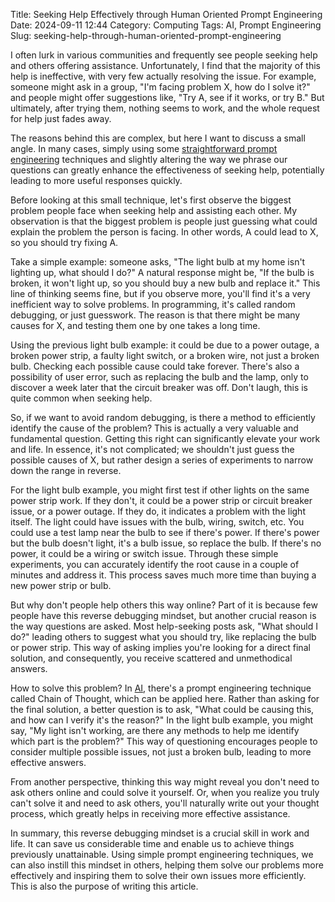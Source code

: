 Title: Seeking Help Effectively through Human Oriented Prompt Engineering
Date: 2024-09-11 12:44
Category: Computing
Tags: AI, Prompt Engineering
Slug: seeking-help-through-human-oriented-prompt-engineering

I often lurk in various communities and frequently see people seeking help and others offering assistance. Unfortunately, I find that the majority of this help is ineffective, with very few actually resolving the issue. For example, someone might ask in a group, "I'm facing problem X, how do I solve it?" and people might offer suggestions like, "Try A, see if it works, or try B." But ultimately, after trying them, nothing seems to work, and the whole request for help just fades away.

The reasons behind this are complex, but here I want to discuss a small angle. In many cases, simply using some [straightforward prompt engineering](/prompt-engineering-guide.html) techniques and slightly altering the way we phrase our questions can greatly enhance the effectiveness of seeking help, potentially leading to more useful responses quickly.

Before looking at this small technique, let's first observe the biggest problem people face when seeking help and assisting each other. My observation is that the biggest problem is people just guessing what could explain the problem the person is facing. In other words, A could lead to X, so you should try fixing A.

Take a simple example: someone asks, "The light bulb at my home isn't lighting up, what should I do?" A natural response might be, "If the bulb is broken, it won't light up, so you should buy a new bulb and replace it." This line of thinking seems fine, but if you observe more, you'll find it's a very inefficient way to solve problems. In programming, it's called random debugging, or just guesswork. The reason is that there might be many causes for X, and testing them one by one takes a long time.

Using the previous light bulb example: it could be due to a power outage, a broken power strip, a faulty light switch, or a broken wire, not just a broken bulb. Checking each possible cause could take forever. There's also a possibility of user error, such as replacing the bulb and the lamp, only to discover a week later that the circuit breaker was off. Don't laugh, this is quite common when seeking help.

So, if we want to avoid random debugging, is there a method to efficiently identify the cause of the problem? This is actually a very valuable and fundamental question. Getting this right can significantly elevate your work and life. In essence, it's not complicated; we shouldn't just guess the possible causes of X, but rather design a series of experiments to narrow down the range in reverse.

For the light bulb example, you might first test if other lights on the same power strip work. If they don't, it could be a power strip or circuit breaker issue, or a power outage. If they do, it indicates a problem with the light itself. The light could have issues with the bulb, wiring, switch, etc. You could use a test lamp near the bulb to see if there's power. If there's power but the bulb doesn't light, it's a bulb issue, so replace the bulb. If there's no power, it could be a wiring or switch issue. Through these simple experiments, you can accurately identify the root cause in a couple of minutes and address it. This process saves much more time than buying a new power strip or bulb.

But why don't people help others this way online? Part of it is because few people have this reverse debugging mindset, but another crucial reason is the way questions are asked. Most help-seeking posts ask, "What should I do?" leading others to suggest what you should try, like replacing the bulb or power strip. This way of asking implies you're looking for a direct final solution, and consequently, you receive scattered and unmethodical answers.

How to solve this problem? In [AI](/recent-AI-advancement.html), there's a prompt engineering technique called Chain of Thought, which can be applied here. Rather than asking for the final solution, a better question is to ask, "What could be causing this, and how can I verify it's the reason?" In the light bulb example, you might say, "My light isn't working, are there any methods to help me identify which part is the problem?" This way of questioning encourages people to consider multiple possible issues, not just a broken bulb, leading to more effective answers.

From another perspective, thinking this way might reveal you don't need to ask others online and could solve it yourself. Or, when you realize you truly can't solve it and need to ask others, you'll naturally write out your thought process, which greatly helps in receiving more effective assistance.

In summary, this reverse debugging mindset is a crucial skill in work and life. It can save us considerable time and enable us to achieve things previously unattainable. Using simple prompt engineering techniques, we can also instill this mindset in others, helping them solve our problems more effectively and inspiring them to solve their own issues more efficiently. This is also the purpose of writing this article.